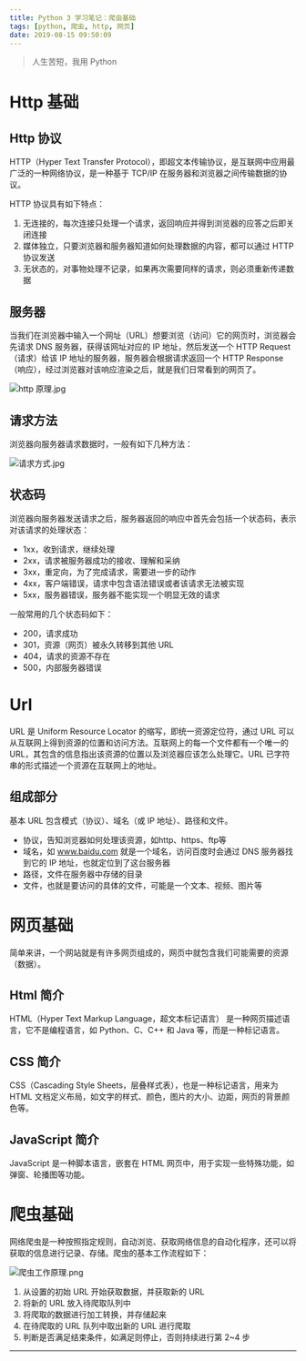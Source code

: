 ```yaml
---
title: Python 3 学习笔记：爬虫基础
tags: [python, 爬虫, http, 网页]
date: 2019-08-15 09:50:09
---
```


> 人生苦短，我用 Python

# Http 基础

## Http 协议

HTTP（Hyper Text Transfer Protocol），即超文本传输协议，是互联网中应用最广泛的一种网络协议，是一种基于 TCP/IP 在服务器和浏览器之间传输数据的协议。

HTTP 协议具有如下特点：

1. 无连接的，每次连接只处理一个请求，返回响应并得到浏览器的应答之后即关闭连接
2. 媒体独立，只要浏览器和服务器知道如何处理数据的内容，都可以通过 HTTP 协议发送
3. 无状态的，对事物处理不记录，如果再次需要同样的请求，则必须重新传递数据

## 服务器

当我们在浏览器中输入一个网址（URL）想要浏览（访问）它的网页时，浏览器会先请求 DNS 服务器，获得该网址对应的 IP 地址，然后发送一个 HTTP Request（请求）给该 IP 地址的服务器，服务器会根据请求返回一个 HTTP Response（响应），经过浏览器对该响应渲染之后，就是我们日常看到的网页了。

![http 原理.jpg](https://i.loli.net/2019/08/06/7KBQblSYZRtgnsm.png)

## 请求方法

浏览器向服务器请求数据时，一般有如下几种方法：

![请求方式.jpg](https://i.loli.net/2019/08/06/Su1ZHexVgJI7OBv.jpg)

## 状态码

浏览器向服务器发送请求之后，服务器返回的响应中首先会包括一个状态码，表示对该请求的处理状态：

- 1xx，收到请求，继续处理
- 2xx，请求被服务器成功的接收、理解和采纳
- 3xx，重定向，为了完成请求，需要进一步的动作
- 4xx，客户端错误，请求中包含语法错误或者该请求无法被实现
- 5xx，服务器错误，服务器不能实现一个明显无效的请求

一般常用的几个状态码如下：

- 200，请求成功
- 301，资源（网页）被永久转移到其他 URL
- 404，请求的资源不存在
- 500，内部服务器错误

# Url

URL 是 Uniform Resource Locator 的缩写，即统一资源定位符，通过 URL 可以从互联网上得到资源的位置和访问方法。互联网上的每一个文件都有一个唯一的 URL，其包含的信息指出该资源的位置以及浏览器应该怎么处理它。URL 已字符串的形式描述一个资源在互联网上的地址。

## 组成部分

基本 URL 包含模式（协议）、域名（或 IP 地址）、路径和文件。

- 协议，告知浏览器如何处理该资源，如http、https、ftp等
- 域名，如 www.baidu.com 就是一个域名，访问百度时会通过 DNS 服务器找到它的 IP 地址，也就定位到了这台服务器
- 路径，文件在服务器中存储的目录
- 文件，也就是要访问的具体的文件，可能是一个文本、视频、图片等

# 网页基础

简单来讲，一个网站就是有许多网页组成的，网页中就包含我们可能需要的资源（数据）。

## Html 简介

HTML（Hyper Text Markup Language，超文本标记语言） 是一种网页描述语言，它不是编程语言，如 Python、C、C++ 和 Java 等，而是一种标记语言。

## CSS 简介

CSS（Cascading Style Sheets，层叠样式表），也是一种标记语言，用来为 HTML 文档定义布局，如文字的样式、颜色，图片的大小、边距，网页的背景颜色等。

## JavaScript 简介

JavaScript 是一种脚本语言，嵌套在 HTML 网页中，用于实现一些特殊功能，如弹窗、轮播图等功能。

# 爬虫基础

网络爬虫是一种按照指定规则，自动浏览、获取网络信息的自动化程序，还可以将获取的信息进行记录、存储。爬虫的基本工作流程如下：

![爬虫工作原理.png](https://i.loli.net/2019/08/06/HUSqBARYiWFcIJQ.png)

1. 从设置的初始 URL 开始获取数据，并获取新的 URL
2. 将新的 URL 放入待爬取队列中
3. 将爬取的数据进行加工转换，并存储起来
4. 在待爬取的 URL 队列中取出新的 URL 进行爬取
5. 判断是否满足结束条件，如满足则停止，否则持续进行第 2~4 步





------

<script type="text/javascript" src="http://tajs.qq.com/stats?sId=59765948" charset="UTF-8"></script>